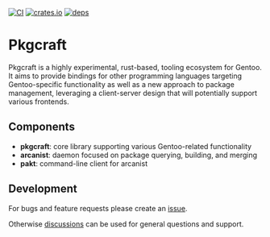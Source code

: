 [![CI](https://github.com/pkgcraft/pkgcraft/workflows/CI/badge.svg)](https://github.com/pkgcraft/pkgcraft/actions/workflows/ci.yml)
[![crates.io](https://img.shields.io/crates/v/pkgcraft.svg)](https://crates.io/crates/pkgcraft)
[![deps](https://deps.rs/repo/github/pkgcraft/pkgcraft/status.svg)](https://deps.rs/repo/github/pkgcraft/pkgcraft)

# Pkgcraft

Pkgcraft is a highly experimental, rust-based, tooling ecosystem for Gentoo. It
aims to provide bindings for other programming languages targeting
Gentoo-specific functionality as well as a new approach to package management,
leveraging a client-server design that will potentially support various
frontends.

## Components

- **pkgcraft**: core library supporting various Gentoo-related functionality
- **arcanist**: daemon focused on package querying, building, and merging
- **pakt**: command-line client for arcanist

## Development

For bugs and feature requests please create an [issue][1].

Otherwise [discussions][2] can be used for general questions and support.

[1]: <https://github.com/pkgcraft/pkgcraft/issues>
[2]: <https://github.com/pkgcraft/pkgcraft/discussions>
